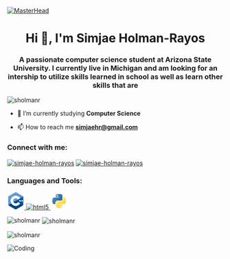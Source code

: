 [![MasterHead](https://camo.githubusercontent.com/f1c0fc76d120f760664938edd8e1818f9d407b03f8ce7d306e12094d8853b6a0/687474703a2f2f692e696d6775722e636f6d2f6337476d414a662e706e67)](https://sholmanr.io)


<h1 align="center">Hi 👋, I'm Simjae Holman-Rayos</h1>
<h3 align="center">A passionate computer science student at Arizona State University. I currently live in Michigan and am looking for an intership to utilize skills learned in school as well as learn other skills that are </h3>

<p align="left"> <img src="https://komarev.com/ghpvc/?username=sholmanr&label=Profile%20views&color=0e75b6&style=flat" alt="sholmanr" /> </p>

- 🌱 I’m currently studying **Computer Science**

- 📫 How to reach me **simjaehr@gmail.com**

<h3 align="left">Connect with me:</h3>
<p align="left">
<a href="https://linkedin.com/in/simjae-holman-rayos" target="blank"><img align="center" src="https://raw.githubusercontent.com/rahuldkjain/github-profile-readme-generator/master/src/images/icons/Social/linked-in-alt.svg" alt="simjae-holman-rayos" height="30" width="40" /></a>
<a href="https://asu.joinhandshake.com/stu/users/51370312" target="blank"><img align="center" src="https://avatars.githubusercontent.com/u/2332267?s=200&v=4" alt="simjae-holman-rayos" height="30" width = "40" />
</a>
</p>

<h3 align="left">Languages and Tools:</h3>
<p align="left"> <a href="https://www.w3schools.com/cpp/" target="_blank" rel="noreferrer"> <img src="https://raw.githubusercontent.com/devicons/devicon/master/icons/cplusplus/cplusplus-original.svg" alt="cplusplus" width="40" height="40"/> </a> <a href="https://www.w3.org/html/" target="_blank" rel="noreferrer"> <img src="[https://raw.githubusercontent.com/devicons/devicon/master/icons/java/java-origianl.svg](https://www.google.com/url?sa=i&url=https%3A%2F%2Fgithub.com%2Ftopics%2Fjava&psig=AOvVaw3raJx6K0EnMmUTCUz6PtdR&ust=1705356197492000&source=images&cd=vfe&opi=89978449&ved=0CBMQjRxqFwoTCNi58ITx3YMDFQAAAAAdAAAAABAQ)" alt="html5" width="40" height="40"/> </a> <a href="https://www.python.org" target="_blank" rel="noreferrer"> <img src="https://raw.githubusercontent.com/devicons/devicon/master/icons/python/python-original.svg" alt="python" width="40" height="40"/> </a> </p>

<p><img align="left" src="https://github-readme-stats.vercel.app/api/top-langs?username=sholmanr&show_icons=true&locale=en&layout=compact" alt="sholmanr" /></p>

<p>&nbsp;<img align="center" src="https://github-readme-stats.vercel.app/api?username=sholmanr&show_icons=true&locale=en" alt="sholmanr" /></p>

<p><img align="center" src="https://github-readme-streak-stats.herokuapp.com/?user=sholmanr&" alt="sholmanr" /></p>

<img align="left" alt="Coding" width="400" src="https://media0.giphy.com/media/i1JHRZSXO9LZZDHqii/giphy.gif?cid=ecf05e47gbdyga6mredmhamwpw6nmrjyhcmai0kebhv2b5pb&ep=v1_gifs_related&rid=giphy.gif&ct=g">
